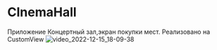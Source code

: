 # CInemaHall
Приложение Концертный зал,экран покупки мест.
Реализовано на CustomView
![video_2022-12-15_18-09-38](https://user-images.githubusercontent.com/70865564/207882910-a8a80a3a-dc86-40c5-b6c2-00903c8a7d29.gif)
